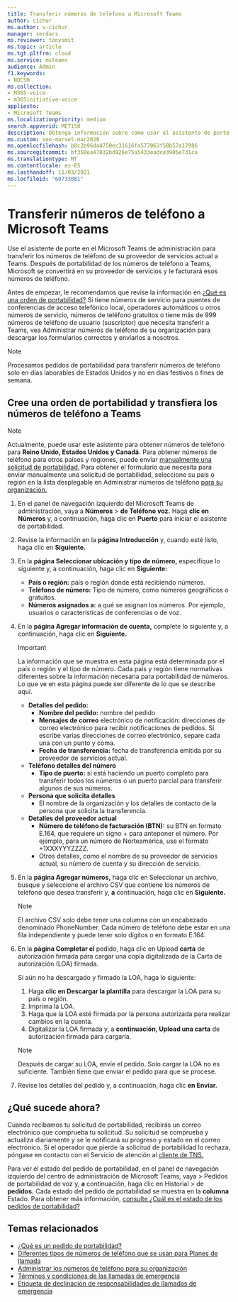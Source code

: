 ```yaml
---
title: Transferir números de teléfono a Microsoft Teams
author: cichur
ms.author: v-cichur
manager: serdars
ms.reviewer: tonysmit
ms.topic: article
ms.tgt.pltfrm: cloud
ms.service: msteams
audience: Admin
f1.keywords:
- NOCSH
ms.collection:
- M365-voice
- m365initiative-voice
appliesto:
- Microsoft Teams
ms.localizationpriority: medium
search.appverid: MET150
description: Obtenga información sobre cómo usar el asistente de porte para transferir el número de teléfono de su proveedor de servicios actual a Microsoft Teams.
ms.custom: seo-marvel-mar2020
ms.openlocfilehash: b8c2b96da4750ec31616fa577063f58b57a17986
ms.sourcegitcommit: bf350ea47032bd926e75a5433eadce3905e731ca
ms.translationtype: MT
ms.contentlocale: es-ES
ms.lasthandoff: 11/03/2021
ms.locfileid: "60733081"
---
```

# <a name="transfer-phone-numbers-to-microsoft-teams"></a>Transferir números de teléfono a Microsoft Teams

Use el asistente de porte en el Microsoft Teams de administración para transferir los números de teléfono de su proveedor de servicios actual a Teams. Después de portabilidad de los números de teléfono a Teams, Microsoft se convertirá en su proveedor de servicios y le facturará esos números de teléfono.

Antes de empezar, le recomendamos que revise la información en [¿Qué es una orden de portabilidad?](port-order-overview.md) Si tiene números de servicio para puentes de conferencias de acceso telefónico local, operadores automáticos u otros números de servicio, números de teléfono gratuitos o [](../manage-phone-numbers-for-your-organization/manage-phone-numbers-for-your-organization.md) tiene más de 999 números de teléfono de usuario (suscriptor) que necesita transferir a Teams, vea Administrar números de teléfono de su organización para descargar los formularios correctos y enviarlos a nosotros.

  > [!NOTE]
  > Procesamos pedidos de portabilidad para transferir números de teléfono solo en días laborables de Estados Unidos y no en días festivos o fines de semana.

## <a name="create-a-port-order-and-transfer-your-phone-numbers-to-teams"></a>Cree una orden de portabilidad y transfiera los números de teléfono a Teams

> [!NOTE]
> Actualmente, puede usar este asistente para obtener números de teléfono para **Reino Unido, Estados Unidos y Canadá.** Para obtener números de teléfono para otros países y regiones, puede enviar [manualmente una solicitud de portabilidad.](manually-submit-port-order.md) Para obtener el formulario que necesita para enviar manualmente una solicitud de portabilidad, seleccione su país o región en la lista desplegable en Administrar números de teléfono [para su organización.](../manage-phone-numbers-for-your-organization/manage-phone-numbers-for-your-organization.md)

1. En el panel de navegación izquierdo del Microsoft Teams de administración, vaya a **Números**  >  **de Teléfono voz.** Haga **clic en Números** y, a continuación, haga clic en **Puerto** para iniciar el asistente de portabilidad.
2. Revise la información en la **página Introducción** y, cuando esté listo, haga clic en **Siguiente.**
3. En la **página Seleccionar ubicación y tipo de número,** especifique lo siguiente y, a continuación, haga clic en **Siguiente:**

    - **País o región:** país o región donde está recibiendo números.
    - **Teléfono de número:** Tipo de número, como números geográficos o gratuitos.
    - **Números asignados a:** a qué se asignan los números. Por ejemplo, usuarios o características de conferencias o de voz.

4. En la **página Agregar información de cuenta,** complete lo siguiente y, a continuación, haga clic en **Siguiente.**

    > [!IMPORTANT]
    > La información que se muestra en esta página está determinada por el país o región y el tipo de número. Cada país y región tiene normativas diferentes sobre la información necesaria para portabilidad de números. Lo que ve en esta página puede ser diferente de lo que se describe aquí.

    - **Detalles del pedido:** 
        - **Nombre del pedido:** nombre del pedido
        - **Mensajes de correo** electrónico de notificación: direcciones de correo electrónico para recibir notificaciones de pedidos. Si escribe varias direcciones de correo electrónico, separe cada una con un punto y coma.
        - **Fecha de transferencia:** fecha de transferencia emitida por su proveedor de servicios actual.
    - **Teléfono detalles del número**
        - **Tipo de puerto:** si está haciendo un puerto completo para transferir todos los números o un puerto parcial para transferir algunos de sus números.
    - **Persona que solicita detalles**  
        - El nombre de la organización y los detalles de contacto de la persona que solicita la transferencia.
    - **Detalles del proveedor actual**
        - **Número de teléfono de facturación (BTN):** su BTN en formato E.164, que requiere un signo + para anteponer el número. Por ejemplo, para un número de Norteamérica, use el formato +1XXXYYYZZZZ.
        - Otros detalles, como el nombre de su proveedor de servicios actual, su número de cuenta y su dirección de servicio.
            
5. En la **página Agregar números,** haga clic en Seleccionar un archivo, busque y seleccione el archivo CSV que contiene los números de teléfono que desea transferir y, **a** continuación, haga clic en **Siguiente.**  

    > [!NOTE]
    > El archivo CSV solo debe tener una columna con un encabezado denominado PhoneNumber. Cada número de teléfono debe estar en una fila independiente y puede tener solo dígitos o en formato E.164.

6. En la **página Completar el** pedido, haga clic en Upload **carta** de autorización firmada para cargar una copia digitalizada de la Carta de autorización (LOA) firmada.

    Si aún no ha descargado y firmado la LOA, haga lo siguiente:
    
    1. Haga **clic en Descargar la plantilla** para descargar la LOA para su país o región. 
    2. Imprima la LOA.
    3. Haga que la LOA esté firmada por la persona autorizada para realizar cambios en la cuenta.
    4. Digitalizar la LOA firmada y, a **continuación, Upload una carta** de autorización firmada para cargarla.

    > [!NOTE]
    > Después de cargar su LOA, envíe el pedido. Solo cargar la LOA no es suficiente. También tiene que enviar el pedido para que se procese.

7. Revise los detalles del pedido y, a continuación, haga clic **en Enviar.**


## <a name="what-happens-next"></a>¿Qué sucede ahora?

Cuando recibamos tu solicitud de portabilidad, recibirás un correo electrónico que comprueba tu solicitud. Su solicitud se comprueba y actualiza diariamente y se le notificará su progreso y estado en el correo electrónico. Si el operador que pierde la solicitud de portabilidad lo rechaza, póngase en contacto con el Servicio de atención al [cliente de TNS.](../manage-phone-numbers-for-your-organization/contact-tns-service-desk.md)

Para ver el estado del pedido de portabilidad, en el panel de navegación izquierdo del centro de administración de Microsoft Teams, vaya > Pedidos de portabilidad de voz y, **a** continuación, haga clic en Historial  >  de **pedidos.** Cada estado del pedido de portabilidad se muestra en la **columna** Estado. Para obtener más información, [consulte ¿Cuál es el estado de los pedidos de portabilidad?](port-order-status.md)

## <a name="related-topics"></a>Temas relacionados

- [¿Qué es un pedido de portabilidad?](port-order-overview.md)
- [Diferentes tipos de números de teléfono que se usan para Planes de llamada](../different-kinds-of-phone-numbers-used-for-calling-plans.md)
- [Administrar los números de teléfono para su organización](../manage-phone-numbers-for-your-organization/manage-phone-numbers-for-your-organization.md)
- [Términos y condiciones de las llamadas de emergencia](../emergency-calling-terms-and-conditions.md)
- [Etiqueta de declinación de responsabilidades de llamadas de emergencia](https://github.com/MicrosoftDocs/OfficeDocs-SkypeForBusiness/blob/live/Teams/downloads/emergency-calling/emergency-calling-label-(en-us)-(v.1.0).zip?raw=true)
